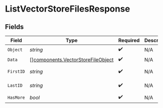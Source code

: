 # ListVectorStoreFilesResponse


## Fields

| Field                                                                                  | Type                                                                                   | Required                                                                               | Description                                                                            | Example                                                                                |
| -------------------------------------------------------------------------------------- | -------------------------------------------------------------------------------------- | -------------------------------------------------------------------------------------- | -------------------------------------------------------------------------------------- | -------------------------------------------------------------------------------------- |
| `Object`                                                                               | *string*                                                                               | :heavy_check_mark:                                                                     | N/A                                                                                    | list                                                                                   |
| `Data`                                                                                 | [][components.VectorStoreFileObject](../../models/components/vectorstorefileobject.md) | :heavy_check_mark:                                                                     | N/A                                                                                    |                                                                                        |
| `FirstID`                                                                              | *string*                                                                               | :heavy_check_mark:                                                                     | N/A                                                                                    | file-abc123                                                                            |
| `LastID`                                                                               | *string*                                                                               | :heavy_check_mark:                                                                     | N/A                                                                                    | file-abc456                                                                            |
| `HasMore`                                                                              | *bool*                                                                                 | :heavy_check_mark:                                                                     | N/A                                                                                    | false                                                                                  |